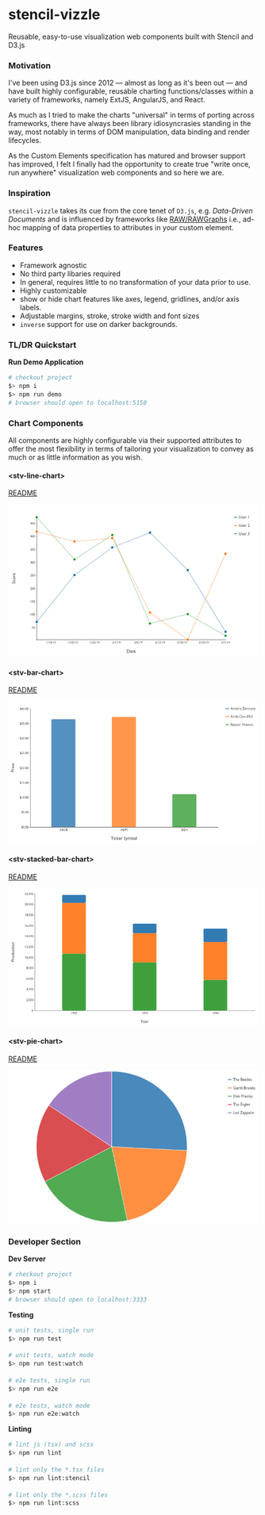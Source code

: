 # stencil-vizzle

Reusable, easy-to-use visualization web components built with Stencil and D3.js

### Motivation
I've been using D3.js since 2012 &mdash; almost as long as it's been out &mdash; and have built highly configurable, reusable charting functions/classes within a variety of frameworks, namely ExtJS, AngularJS, and React.

As much as I tried to make the charts "universal" in terms of porting across frameworks, there have always been library idiosyncrasies standing in the way, most notably in terms of DOM manipulation, data binding and render lifecycles.

As the Custom Elements specification has matured and browser support has improved, I felt I finally had the opportunity to create true "write once, run anywhere" visualization web components and so here we are.

### Inspiration

`stencil-vizzle` takes its cue from the core tenet of `D3.js`, e.g. *Data-Driven Documents* and is influenced by frameworks like [RAW/RAWGraphs](https://rawgraphs.io) i.e., ad-hoc mapping of data properties to attributes in your custom element.

### Features  
- Framework agnostic
- No third party libaries required
- In general, requires little to no transformation of your data prior to use.
- Highly customizable
- show or hide chart features like axes, legend, gridlines, and/or axis labels.
- Adjustable margins, stroke, stroke width and font sizes
- `inverse` support for use on darker backgrounds.


### TL/DR Quickstart

**Run Demo Application**  
```sh
# checkout project
$> npm i
$> npm run demo
# browser should open to localhost:5150
```

### Chart Components

All components are highly configurable via their supported attributes to offer the most flexibility in terms of tailoring your visualization to convey as much or as little information as you wish.

#### &lt;stv-line-chart&gt;  

[README](readme/README-STV-LINE-CHART.md) 

![](img/stv-line-chart.png)

#### &lt;stv-bar-chart&gt;  

[README](readme/README-STV-BAR-CHART.md)

![](img/stv-bar-chart.png)

#### &lt;stv-stacked-bar-chart&gt;  

[README](readme/README-STV-STACKED-BAR-CHART.md)

![](img/stv-stacked-bar-chart.png)

#### &lt;stv-pie-chart&gt;  

[README](readme/README-STV-PIE-CHART.md)

![](img/stv-pie-chart.png)

### Developer Section

**Dev Server**  
```sh
# checkout project
$> npm i
$> npm start
# browser should open to localhost:3333
```

**Testing**  
```sh
# unit tests, single run
$> npm run test

# unit tests, watch mode
$> npm run test:watch

# e2e tests, single run
$> npm run e2e

# e2e tests, watch mode
$> npm run e2e:watch
```

**Linting**  
```sh
# lint js (tsx) and scss
$> npm run lint

# lint only the *.tsx files
$> npm run lint:stencil

# lint only the *.scss files
$> npm run lint:scss
```
